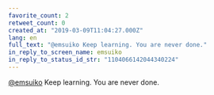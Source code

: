 ```yaml
---
favorite_count: 2
retweet_count: 0
created_at: "2019-03-09T11:04:27.000Z"
lang: en
full_text: "@emsuiko Keep learning. You are never done."
in_reply_to_screen_name: emsuiko
in_reply_to_status_id_str: "1104066142044340224"
---
```


[@emsuiko](https://twitter.com/emsuiko) Keep learning. You are never done.
